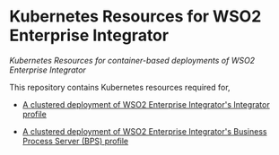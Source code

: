 # Kubernetes Resources for WSO2 Enterprise Integrator
*Kubernetes Resources for container-based deployments of WSO2 Enterprise Integrator*

This repository contains Kubernetes resources required for,
* [A clustered deployment of WSO2 Enterprise Integrator's Integrator profile](scalable-integrator)

* [A clustered deployment of WSO2 Enterprise Integrator's Business Process Server (BPS) profile](scalable-bps)
 